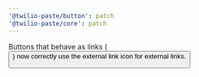 ```yaml
---
'@twilio-paste/button': patch
'@twilio-paste/core': patch
---
```


Buttons that behave as links (<Button as="a" href="">) now correctly use the external link icon for external links.
